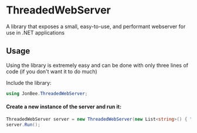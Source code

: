 # ThreadedWebServer
A library that exposes a small, easy-to-use, and performant webserver for use in .NET applications

## Usage
Using the library is extremely easy and can be done with only three lines of code (if you don't want it to do much)

Include the library:
```c#
using JonBee.ThreadedWebServer;
```
#### Create a new instance of the server and run it:
```c#
ThreadedWebServer server = new ThreadedWebServer(new List<string>() { "http://localhost:4224/" });
server.Run();
```
